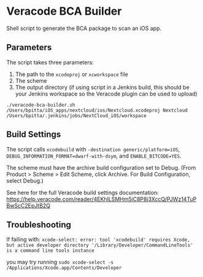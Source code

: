 # Veracode BCA Builder
Shell script to generate the BCA package to scan an iOS app.

## Parameters
The script takes three parameters:
1. The path to the `xcodeproj` or `xcworkspace` file
2. The scheme
3. The output directory (if using script in a Jenkins build, this should be your Jenkins workspace so the Veracode plugin can be used to upload)

```./veracode-bca-builder.sh /Users/bpitta/iOS_apps/nextcloud/ios/Nextcloud.xcodeproj Nextcloud /Users/bpitta/.jenkins/jobs/NextCloud_iOS/workspace```

## Build Settings
The script calls `xcodebuild` with `-destination generic/platform=iOS`, `DEBUG_INFORMATION_FORMAT=dwarf-with-dsym`, and `ENABLE_BITCODE=YES`.

The scheme must have the archive build configuration set to Debug. (From Product > Scheme > Edit Scheme, click Archive.
For Build Configuration, select Debug.)

See here for the full Veracode build settings documentation: https://help.veracode.com/reader/4EKhlLSMHm5jC8P8j3XccQ/PJWz14TuPBwScC2EpJtB2Q

## Troubleshooting
If failing with:
```xcode-select: error: tool 'xcodebuild' requires Xcode, but active developer directory '/Library/Developer/CommandLineTools' is a command line tools instance```

you may try running ```sudo xcode-select -s /Applications/Xcode.app/Contents/Developer```
